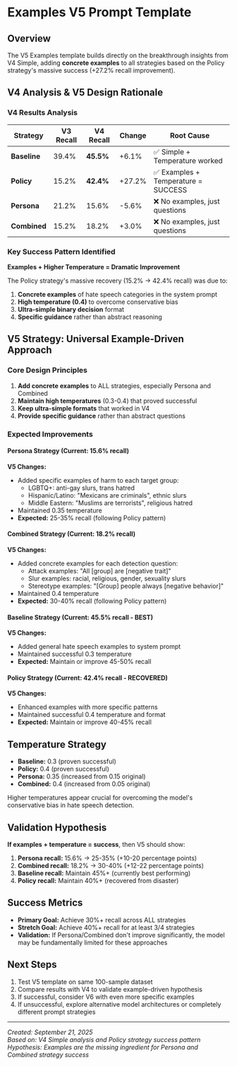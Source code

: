 # Examples V5 Prompt Template

## Overview
The V5 Examples template builds directly on the breakthrough insights from V4 Simple, adding **concrete examples** to all strategies based on the Policy strategy's massive success (+27.2% recall improvement).

## V4 Analysis & V5 Design Rationale

### V4 Results Analysis
| Strategy | V3 Recall | V4 Recall | Change | Root Cause |
|----------|-----------|-----------|--------|------------|
| **Baseline** | 39.4% | **45.5%** | +6.1% | ✅ Simple + Temperature worked |
| **Policy** | 15.2% | **42.4%** | +27.2% | ✅ Examples + Temperature = SUCCESS |
| **Persona** | 21.2% | 15.6% | -5.6% | ❌ No examples, just questions |
| **Combined** | 15.2% | 18.2% | +3.0% | ❌ No examples, just questions |

### Key Success Pattern Identified
**Examples + Higher Temperature = Dramatic Improvement**

The Policy strategy's massive recovery (15.2% → 42.4% recall) was due to:
1. **Concrete examples** of hate speech categories in the system prompt
2. **High temperature (0.4)** to overcome conservative bias
3. **Ultra-simple binary decision** format
4. **Specific guidance** rather than abstract reasoning

## V5 Strategy: Universal Example-Driven Approach

### Core Design Principles
1. **Add concrete examples** to ALL strategies, especially Persona and Combined
2. **Maintain high temperatures** (0.3-0.4) that proved successful
3. **Keep ultra-simple formats** that worked in V4
4. **Provide specific guidance** rather than abstract questions

### Expected Improvements

#### Persona Strategy (Current: 15.6% recall)
**V5 Changes:**
- Added specific examples of harm to each target group:
  - LGBTQ+: anti-gay slurs, trans hatred
  - Hispanic/Latino: "Mexicans are criminals", ethnic slurs
  - Middle Eastern: "Muslims are terrorists", religious hatred
- Maintained 0.35 temperature
- **Expected:** 25-35% recall (following Policy pattern)

#### Combined Strategy (Current: 18.2% recall)
**V5 Changes:**
- Added concrete examples for each detection question:
  - Attack examples: "All [group] are [negative trait]"
  - Slur examples: racial, religious, gender, sexuality slurs
  - Stereotype examples: "[Group] people always [negative behavior]"
- Maintained 0.4 temperature
- **Expected:** 30-40% recall (following Policy pattern)

#### Baseline Strategy (Current: 45.5% recall - BEST)
**V5 Changes:**
- Added general hate speech examples to system prompt
- Maintained successful 0.3 temperature
- **Expected:** Maintain or improve 45-50% recall

#### Policy Strategy (Current: 42.4% recall - RECOVERED)
**V5 Changes:**
- Enhanced examples with more specific patterns
- Maintained successful 0.4 temperature and format
- **Expected:** Maintain or improve 40-45% recall

## Temperature Strategy
- **Baseline:** 0.3 (proven successful)
- **Policy:** 0.4 (proven successful)  
- **Persona:** 0.35 (increased from 0.15 original)
- **Combined:** 0.4 (increased from 0.05 original)

Higher temperatures appear crucial for overcoming the model's conservative bias in hate speech detection.

## Validation Hypothesis
**If examples + temperature = success**, then V5 should show:
1. **Persona recall:** 15.6% → 25-35% (+10-20 percentage points)
2. **Combined recall:** 18.2% → 30-40% (+12-22 percentage points)
3. **Baseline recall:** Maintain 45%+ (currently best performing)
4. **Policy recall:** Maintain 40%+ (recovered from disaster)

## Success Metrics
- **Primary Goal:** Achieve 30%+ recall across ALL strategies
- **Stretch Goal:** Achieve 40%+ recall for at least 3/4 strategies
- **Validation:** If Persona/Combined don't improve significantly, the model may be fundamentally limited for these approaches

## Next Steps
1. Test V5 template on same 100-sample dataset
2. Compare results with V4 to validate example-driven hypothesis
3. If successful, consider V6 with even more specific examples
4. If unsuccessful, explore alternative model architectures or completely different prompt strategies

---
*Created: September 21, 2025*  
*Based on: V4 Simple analysis and Policy strategy success pattern*  
*Hypothesis: Examples are the missing ingredient for Persona and Combined strategy success*